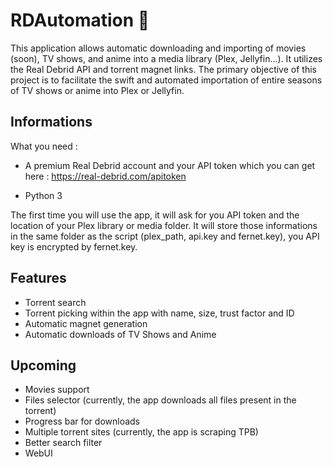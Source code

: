 # RDAutomation 🤖

This application allows automatic downloading and importing of movies (soon), TV shows, and anime into a media library (Plex, Jellyfin...). It utilizes the Real Debrid API and torrent magnet links. The primary objective of this project is to facilitate the swift and automated importation of entire seasons of TV shows or anime into Plex or Jellyfin.


## Informations

What you need :

- A premium Real Debrid account and your API token which you can get here : https://real-debrid.com/apitoken

- Python 3

The first time you will use the app, it will ask for you API token and the location of your Plex library or media folder.
It will store those informations in the same folder as the script (plex_path, api.key and fernet.key), you API key is encrypted by fernet.key.



## Features

- Torrent search
- Torrent picking within the app with name, size, trust factor and ID
- Automatic magnet generation
- Automatic downloads of TV Shows and Anime



## Upcoming

- Movies support
- Files selector (currently, the app downloads all files present in the torrent)
- Progress bar for downloads
- Multiple torrent sites (currently, the app is scraping TPB)
- Better search filter
- WebUI